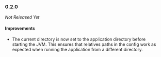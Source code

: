 ### 0.2.0

_Not Released Yet_

#### Improvements

- The current directory is now set to the application directory before starting
  the JVM. This ensures that relatives paths in the config work as expected when
  running the application from a different directory.